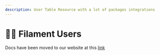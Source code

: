 ```yaml
---
description: User Table Resource with a lot of packages integrations
---
```


# 👨‍🏭 Filament Users

Docs have been moved to our website at this [link](https://tomatophp.com/en/open-source/filament-users)
